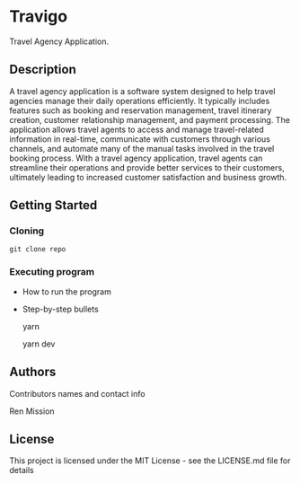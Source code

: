 # Travigo

Travel Agency Application.

## Description

A travel agency application is a software system designed to help travel agencies manage their daily operations efficiently. It typically includes features such as booking and reservation management, travel itinerary creation, customer relationship management, and payment processing. The application allows travel agents to access and manage travel-related information in real-time, communicate with customers through various channels, and automate many of the manual tasks involved in the travel booking process. With a travel agency application, travel agents can streamline their operations and provide better services to their customers, ultimately leading to increased customer satisfaction and business growth.

## Getting Started

### Cloning

    git clone repo

### Executing program

* How to run the program
* Step-by-step bullets

    yarn

    yarn dev

## Authors

Contributors names and contact info

Ren Mission

## License

This project is licensed under the MIT License - see the LICENSE.md file for details
